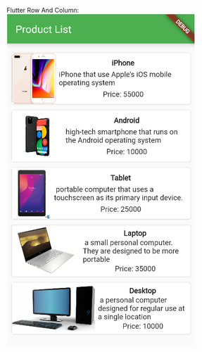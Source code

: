Flutter Row And Column: 
![alt text][logo]

[logo]: https://github.com/hanhabesha/FlutterRowColumnExample/blob/master/assets/rawcall.png "Logo Title Text 2"
